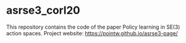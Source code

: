 # asrse3_corl20
This repository contains the code of the paper Policy learning in SE(3) action spaces. Project website: https://pointw.github.io/asrse3-page/
